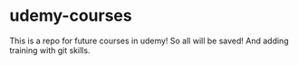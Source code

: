 # udemy-courses
This is a repo for future courses in udemy! So all will be saved! And adding training with git skills.
